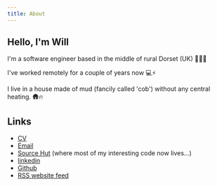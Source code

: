 ```yaml
---
title: About
---
```


## Hello, I'm Will

I'm a software engineer based in the middle of rural Dorset (UK) 🚜🌾🌿

I've worked remotely for a couple of years now 💻⚡

I live in a house made of mud (fancily called 'cob') without any central heating. 🛖🔥

## Links

- [CV](https://docs.google.com/document/d/1bfp2SdfP2B5trW3t37aqV8K1d27zStL4)
- [Email](mailto:wmmclarke@gmail.com)
- [Source Hut](https://git.sr.ht/~will-clarke) (where most of my interesting code now lives...)
- [linkedin](https://www.linkedin.com/in/wmmclarke/)
- [Github](https://github.com/will-clarke)
- [RSS website feed](https://wclarke.net/index.xml)
